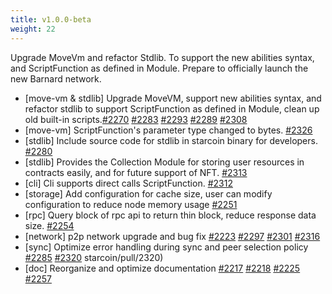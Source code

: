 ```yaml
---
title: v1.0.0-beta
weight: 22
---
```


Upgrade MoveVm and refactor Stdlib. To support the new abilities syntax, and ScriptFunction as defined in Module. Prepare to officially launch the new Barnard network.

<!--more-->

* [move-vm & stdlib] Upgrade MoveVM, support new abilities syntax, and refactor stdlib to support ScriptFunction as defined in Module, clean up old built-in scripts.[#2270](https://github.com/starcoinorg/starcoin/pull/2270) [#2283](https://github.com/starcoinorg/starcoin/pull/2283) [#2293](https://github.com/starcoinorg/starcoin/pull/2293) [#2289](https://github.com/starcoinorg/starcoin/pull/2289) [#2308](https://github.com/starcoinorg/starcoin/pull/2308)
* [move-vm] ScriptFunction's parameter type changed to bytes. [#2326](https://github.com/starcoinorg/starcoin/pull/2326)
* [stdlib] Include source code for stdlib in starcoin binary for developers. [#2280](https://github.com/starcoinorg/starcoin/pull/2280)
* [stdlib] Provides the Collection Module for storing user resources in contracts easily, and for future support of NFT. [#2313](https://github.com/starcoinorg/starcoin/pull/2313)
* [cli] Cli supports direct calls ScriptFunction. [#2312](https://github.com/starcoinorg/starcoin/pull/2312)
* [storage] Add configuration for cache size, user can modify configuration to reduce node memory usage [#2251](https://github.com/starcoinorg/starcoin/pull/2251)
* [rpc] Query block of rpc api to return thin block, reduce response data size. [#2254](https://github.com/starcoinorg/starcoin/pull/2254)
* [network] p2p network upgrade and bug fix [#2223](https://github.com/starcoinorg/starcoin/pull/2223) [#2297](https://github.com/starcoinorg/starcoin/pull/2297) [#2301](https://github.com/starcoinorg/starcoin/pull/2301) [#2316](https://github.com/starcoinorg/starcoin/pull/2316)
* [sync] Optimize error handling during sync and peer selection policy [#2285](https://github.com/starcoinorg/starcoin/pull/2285) [#2320](https://github.com/starcoinorg/) starcoin/pull/2320)
* [doc] Reorganize and optimize documentation [#2217](https://github.com/starcoinorg/starcoin/pull/2217) [#2218](https://github.com/starcoinorg/starcoin/pull/2218) [#2225](https://github.com/starcoinorg/starcoin/pull/2225) [#2257](https://github.com/starcoinorg/starcoin/pull/2257)